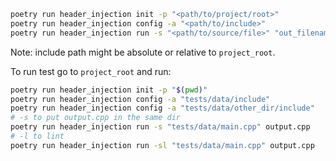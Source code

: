 ```bash
poetry run header_injection init -p "<path/to/project/root>" 
poetry run header_injection config -a "<path/to/include>"
poetry run header_injection run -s "<path/to/source/file>" "out_filename" 
```

Note: include path might be absolute or relative to `project_root`.


To run test go to `project_root` and run:
```bash
poetry run header_injection init -p "$(pwd)"
poetry run header_injection config -a "tests/data/include"
poetry run header_injection config -a "tests/data/other_dir/include"
# -s to put output.cpp in the same dir
poetry run header_injection run -s "tests/data/main.cpp" output.cpp
# -l to lint
poetry run header_injection run -sl "tests/data/main.cpp" output.cpp
```